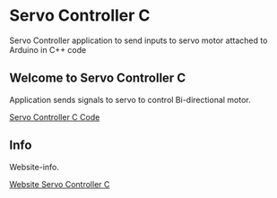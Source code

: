 # Servo Controller C
Servo Controller application to send inputs to servo motor attached to Arduino in C++ code

## Welcome to  Servo Controller C 

Application sends signals to servo to control Bi-directional motor.

<a href="https://repl.it/@jodyonegroup/servoController-C">Servo Controller C Code</a> 

## Info  

Website-info.

<a href="https://jodymoore.github.io/ServoController/">Website Servo Controller C</a> 
